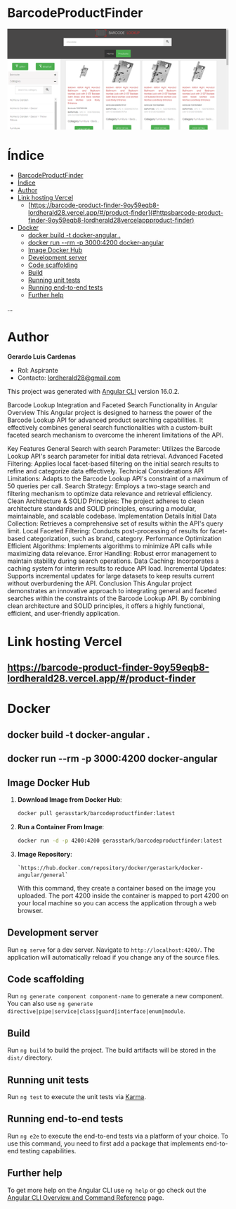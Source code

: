 

# BarcodeProductFinder

![Alt text](LOGO.png)

# Índice

- [BarcodeProductFinder](#barcodeproductfinder)
- [Índice](#índice)
- [Author](#author)
- [Link hosting Vercel](#link-hosting-vercel)
  - [https://barcode-product-finder-9oy59eqb8-lordherald28.vercel.app/#/product-finder](#httpsbarcode-product-finder-9oy59eqb8-lordherald28vercelappproduct-finder)
- [Docker](#docker)
  - [docker build -t docker-angular .](#docker-build--t-docker-angular-)
  - [docker run --rm -p 3000:4200 docker-angular](#docker-run---rm--p-30004200-docker-angular)
  - [Image Docker Hub](#image-docker-hub)
  - [Development server](#development-server)
  - [Code scaffolding](#code-scaffolding)
  - [Build](#build)
  - [Running unit tests](#running-unit-tests)
  - [Running end-to-end tests](#running-end-to-end-tests)
  - [Further help](#further-help)

...

# Author

**Gerardo Luis Cardenas**

- Rol: Aspirante
- Contacto: [lordherald28@gmail.com](mailto:lordherald28@gmail.com)

This project was generated with [Angular CLI](https://github.com/angular/angular-cli) version 16.0.2.

Barcode Lookup Integration and Faceted Search Functionality in Angular
Overview
This Angular project is designed to harness the power of the Barcode Lookup API for advanced product searching capabilities. It effectively combines general search functionalities with a custom-built faceted search mechanism to overcome the inherent limitations of the API.

Key Features
General Search with search Parameter: Utilizes the Barcode Lookup API's search parameter for initial data retrieval.
Advanced Faceted Filtering: Applies local facet-based filtering on the initial search results to refine and categorize data effectively.
Technical Considerations
API Limitations: Adapts to the Barcode Lookup API's constraint of a maximum of 50 queries per call.
Search Strategy: Employs a two-stage search and filtering mechanism to optimize data relevance and retrieval efficiency.
Clean Architecture & SOLID Principles: The project adheres to clean architecture standards and SOLID principles, ensuring a modular, maintainable, and scalable codebase.
Implementation Details
Initial Data Collection: Retrieves a comprehensive set of results within the API's query limit.
Local Faceted Filtering: Conducts post-processing of results for facet-based categorization, such as brand, category.
Performance Optimization
Efficient Algorithms: Implements algorithms to minimize API calls while maximizing data relevance.
Error Handling: Robust error management to maintain stability during search operations.
Data Caching: Incorporates a caching system for interim results to reduce API load.
Incremental Updates: Supports incremental updates for large datasets to keep results current without overburdening the API.
Conclusion
This Angular project demonstrates an innovative approach to integrating general and faceted searches within the constraints of the Barcode Lookup API. By combining clean architecture and SOLID principles, it offers a highly functional, efficient, and user-friendly application.

# Link hosting Vercel

## https://barcode-product-finder-9oy59eqb8-lordherald28.vercel.app/#/product-finder

# Docker

## docker build -t docker-angular .
## docker run --rm -p 3000:4200 docker-angular

## Image Docker Hub

1. **Download Image from Docker Hub**:

   ```bash
   docker pull gerasstark/barcodeproductfinder:latest
   ```

2. **Run a Container From Image**:

   ```bash
   docker run -d -p 4200:4200 gerasstark/barcodeproductfinder:latest
   ```

3. **Image Repository**:
   
    ```
    `https://hub.docker.com/repository/docker/gerastark/docker-angular/general`
    ```
    With this command, they create a container based on the image you uploaded. The port 4200 inside 
    the container is mapped to port 4200 on your local machine so you can access the application through a web browser.  

## Development server

Run `ng serve` for a dev server. Navigate to `http://localhost:4200/`. The application will automatically reload if you change any of the source files.

## Code scaffolding

Run `ng generate component component-name` to generate a new component. You can also use `ng generate directive|pipe|service|class|guard|interface|enum|module`.

## Build

Run `ng build` to build the project. The build artifacts will be stored in the `dist/` directory.

## Running unit tests

Run `ng test` to execute the unit tests via [Karma](https://karma-runner.github.io).

## Running end-to-end tests

Run `ng e2e` to execute the end-to-end tests via a platform of your choice. To use this command, you need to first add a package that implements end-to-end testing capabilities.

## Further help

To get more help on the Angular CLI use `ng help` or go check out the [Angular CLI Overview and Command Reference](https://angular.io/cli) page.
